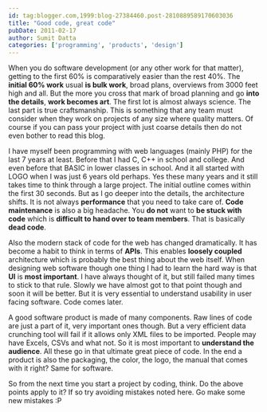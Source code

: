 ```yaml
---
id: tag:blogger.com,1999:blog-27384460.post-2810889589170603036
title: "Good code, great code"
pubDate: 2011-02-17
author: Sumit Datta
categories: ['programming', 'products', 'design']
---
```


When you do software development (or any other work for that matter), getting to the first 60% is comparatively easier than the rest 40%. The **initial 60% work** usual **is bulk work**, broad plans, overviews from 3000 feet high and all. But the more you cross that mark of broad planning and go **into the details**, **work becomes art**. The first lot is almost always science. The last part is true craftsmanship. This is something that any team must consider when they work on projects of any size where quality matters. Of course if you can pass your project with just coarse details then do not even bother to read this blog.

I have myself been programming with web languages (mainly PHP) for the last 7 years at least. Before that I had C, C++ in school and college. And even before that BASIC in lower classes in school. And it all started with LOGO when I was just 6 years old perhaps. Yes these many years and it still takes time to think through a large project. The initial outline comes within the first 30 seconds. But as I go deeper into the details, the architecture shifts. It is not always **performance** that you need to take care of. **Code maintenance** is also a big headache. You **do not** want to **be stuck with code** which is **difficult to hand over to team members**. That is basically **dead code**.

Also the modern stack of code for the web has changed dramatically. It has become a habit to think in terms of **APIs**. This enables **loosely coupled** architecture which is probably the best thing about the web itself. When designing web software though one thing I had to learn the hard way is that **UI** is **most important**. I have always thought of it, but still failed many times to stick to that rule. Slowly we have almost got to that point though and soon it will be better. But it is very essential to understand usability in user facing software. Code comes later.

A good software product is made of many components. Raw lines of code are just a part of it, very important ones though. But a very efficient data crunching tool will fail if it allows only XML files to be imported. People may have Excels, CSVs and what not. So it is most important to **understand the audience**. All these go in that ultimate great piece of code. In the end a product is also the packaging, the color, the logo, the manual that comes with it right? Same for software.

So from the next time you start a project by coding, think. Do the above points apply to it? If so try avoiding mistakes noted here. Go make some new mistakes :P
